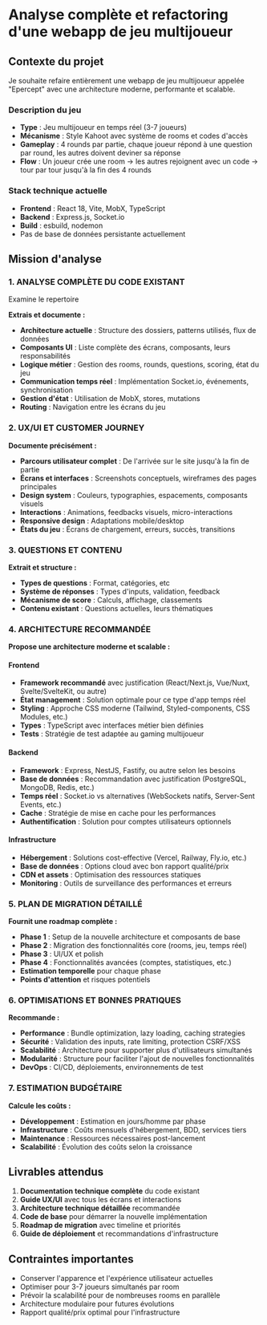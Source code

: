 # Analyse complète et refactoring d'une webapp de jeu multijoueur

## Contexte du projet
Je souhaite refaire entièrement une webapp de jeu multijoueur appelée "Epercept" avec une architecture moderne, performante et scalable.

### Description du jeu
- **Type** : Jeu multijoueur en temps réel (3-7 joueurs)
- **Mécanisme** : Style Kahoot avec système de rooms et codes d'accès
- **Gameplay** : 4 rounds par partie, chaque joueur répond à une question par round, les autres doivent deviner sa réponse
- **Flow** : Un joueur crée une room → les autres rejoignent avec un code → tour par tour jusqu'à la fin des 4 rounds

### Stack technique actuelle
- **Frontend** : React 18, Vite, MobX, TypeScript
- **Backend** : Express.js, Socket.io
- **Build** : esbuild, nodemon
- Pas de base de données persistante actuellement

## Mission d'analyse

### 1. ANALYSE COMPLÈTE DU CODE EXISTANT
Examine le repertoire

**Extrais et documente :**
- **Architecture actuelle** : Structure des dossiers, patterns utilisés, flux de données
- **Composants UI** : Liste complète des écrans, composants, leurs responsabilités
- **Logique métier** : Gestion des rooms, rounds, questions, scoring, état du jeu
- **Communication temps réel** : Implémentation Socket.io, événements, synchronisation
- **Gestion d'état** : Utilisation de MobX, stores, mutations
- **Routing** : Navigation entre les écrans du jeu

### 2. UX/UI ET CUSTOMER JOURNEY
**Documente précisément :**
- **Parcours utilisateur complet** : De l'arrivée sur le site jusqu'à la fin de partie
- **Écrans et interfaces** : Screenshots conceptuels, wireframes des pages principales
- **Design system** : Couleurs, typographies, espacements, composants visuels
- **Interactions** : Animations, feedbacks visuels, micro-interactions
- **Responsive design** : Adaptations mobile/desktop
- **États du jeu** : Écrans de chargement, erreurs, succès, transitions

### 3. QUESTIONS ET CONTENU
**Extrait et structure :**
- **Types de questions** : Format, catégories, etc
- **Système de réponses** : Types d'inputs, validation, feedback
- **Mécanisme de score** : Calculs, affichage, classements
- **Contenu existant** : Questions actuelles, leurs thématiques

### 4. ARCHITECTURE RECOMMANDÉE
**Propose une architecture moderne et scalable :**

#### Frontend
- **Framework recommandé** avec justification (React/Next.js, Vue/Nuxt, Svelte/SvelteKit, ou autre)
- **État management** : Solution optimale pour ce type d'app temps réel
- **Styling** : Approche CSS moderne (Tailwind, Styled-components, CSS Modules, etc.)
- **Types** : TypeScript avec interfaces métier bien définies
- **Tests** : Stratégie de test adaptée au gaming multijoueur

#### Backend
- **Framework** : Express, NestJS, Fastify, ou autre selon les besoins
- **Base de données** : Recommandation avec justification (PostgreSQL, MongoDB, Redis, etc.)
- **Temps réel** : Socket.io vs alternatives (WebSockets natifs, Server-Sent Events, etc.)
- **Cache** : Stratégie de mise en cache pour les performances
- **Authentification** : Solution pour comptes utilisateurs optionnels

#### Infrastructure
- **Hébergement** : Solutions cost-effective (Vercel, Railway, Fly.io, etc.)
- **Base de données** : Options cloud avec bon rapport qualité/prix
- **CDN et assets** : Optimisation des ressources statiques
- **Monitoring** : Outils de surveillance des performances et erreurs

### 5. PLAN DE MIGRATION DÉTAILLÉ
**Fournit une roadmap complète :**
- **Phase 1** : Setup de la nouvelle architecture et composants de base
- **Phase 2** : Migration des fonctionnalités core (rooms, jeu, temps réel)
- **Phase 3** : UI/UX et polish
- **Phase 4** : Fonctionnalités avancées (comptes, statistiques, etc.)
- **Estimation temporelle** pour chaque phase
- **Points d'attention** et risques potentiels

### 6. OPTIMISATIONS ET BONNES PRATIQUES
**Recommande :**
- **Performance** : Bundle optimization, lazy loading, caching strategies
- **Sécurité** : Validation des inputs, rate limiting, protection CSRF/XSS
- **Scalabilité** : Architecture pour supporter plus d'utilisateurs simultanés
- **Modularité** : Structure pour faciliter l'ajout de nouvelles fonctionnalités
- **DevOps** : CI/CD, déploiements, environnements de test

### 7. ESTIMATION BUDGÉTAIRE
**Calcule les coûts :**
- **Développement** : Estimation en jours/homme par phase
- **Infrastructure** : Coûts mensuels d'hébergement, BDD, services tiers
- **Maintenance** : Ressources nécessaires post-lancement
- **Scalabilité** : Évolution des coûts selon la croissance

## Livrables attendus
1. **Documentation technique complète** du code existant
2. **Guide UX/UI** avec tous les écrans et interactions
3. **Architecture technique détaillée** recommandée
4. **Code de base** pour démarrer la nouvelle implémentation
5. **Roadmap de migration** avec timeline et priorités
6. **Guide de déploiement** et recommandations d'infrastructure

## Contraintes importantes
- Conserver l'apparence et l'expérience utilisateur actuelles
- Optimiser pour 3-7 joueurs simultanés par room
- Prévoir la scalabilité pour de nombreuses rooms en parallèle
- Architecture modulaire pour futures évolutions
- Rapport qualité/prix optimal pour l'infrastructure